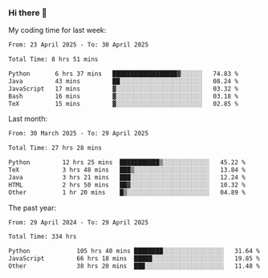 ### Hi there 👋

My coding time for last week:

<!--START_SECTION:week-->

```txt
From: 23 April 2025 - To: 30 April 2025

Total Time: 8 hrs 51 mins

Python       6 hrs 37 mins   ██████████████████▓░░░░░░   74.83 %
Java         43 mins         ██░░░░░░░░░░░░░░░░░░░░░░░   08.24 %
JavaScript   17 mins         ▓░░░░░░░░░░░░░░░░░░░░░░░░   03.32 %
Bash         16 mins         ▓░░░░░░░░░░░░░░░░░░░░░░░░   03.18 %
TeX          15 mins         ▓░░░░░░░░░░░░░░░░░░░░░░░░   02.85 %
```

<!--END_SECTION:week-->

Last month:

<!--START_SECTION:month-->

```txt
From: 30 March 2025 - To: 29 April 2025

Total Time: 27 hrs 28 mins

Python         12 hrs 25 mins  ███████████▒░░░░░░░░░░░░░   45.22 %
TeX            3 hrs 48 mins   ███▒░░░░░░░░░░░░░░░░░░░░░   13.84 %
Java           3 hrs 21 mins   ███░░░░░░░░░░░░░░░░░░░░░░   12.24 %
HTML           2 hrs 50 mins   ██▓░░░░░░░░░░░░░░░░░░░░░░   10.32 %
Other          1 hr 20 mins    █▒░░░░░░░░░░░░░░░░░░░░░░░   04.89 %
```

<!--END_SECTION:month-->

The past year:

<!--START_SECTION:year-->

```txt
From: 29 April 2024 - To: 29 April 2025

Total Time: 334 hrs

Python             105 hrs 40 mins ████████░░░░░░░░░░░░░░░░░   31.64 %
JavaScript         66 hrs 18 mins  █████░░░░░░░░░░░░░░░░░░░░   19.85 %
Other              38 hrs 20 mins  ███░░░░░░░░░░░░░░░░░░░░░░   11.48 %
```

<!--END_SECTION:year-->
